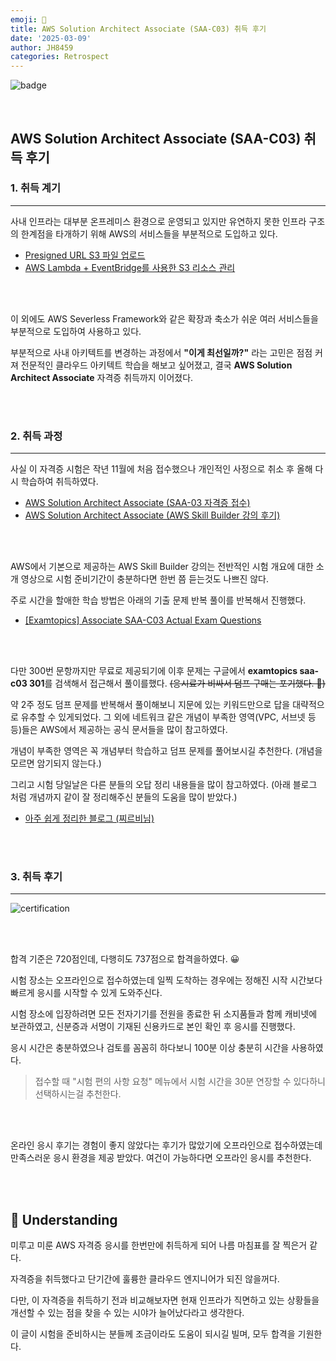 ```yaml
---
emoji: 🤔
title: AWS Solution Architect Associate (SAA-C03) 취득 후기
date: '2025-03-09'
author: JH8459
categories: Retrospect
---
```


![badge](https://jh8459.s3.ap-northeast-2.amazonaws.com/blog/2025-03-09-RETROSPECT/badge.png)

<br>

## AWS Solution Architect Associate (SAA-C03) 취득 후기

### 1. 취득 계기

---

사내 인프라는 대부분 온프레미스 환경으로 운영되고 있지만 유연하지 못한 인프라 구조의 한계점을 타개하기 위해 AWS의 서비스들을 부분적으로 도입하고 있다.

- [Presigned URL S3 파일 업로드](https://blog.jh8459.com/2024-12-01-TIL/)
- [AWS Lambda + EventBridge를 사용한 S3 리소스 관리](https://blog.jh8459.com/2025-01-17-TIL/)

<br>
<br>

이 외에도 AWS Severless Framework와 같은 확장과 축소가 쉬운 여러 서비스들을 부분적으로 도입하여 사용하고 있다.

부분적으로 사내 아키텍트를 변경하는 과정에서 <strong>"이게 최선일까?"</strong> 라는 고민은 점점 커져 전문적인 클라우드 아키텍트 학습을 해보고 싶어졌고, 결국 <strong>AWS Solution Architect Associate</strong> 자격증 취득까지 이어졌다.

<br>
<br>

### 2. 취득 과정

---

사실 이 자격증 시험은 작년 11월에 처음 접수했으나 개인적인 사정으로 취소 후 올해 다시 학습하여 취득하였다.

- [AWS Solution Architect Associate (SAA-03 자격증 접수)](https://blog.jh8459.com/2024-11-07-TIL/)
- [AWS Solution Architect Associate (AWS Skill Builder 강의 후기)](https://blog.jh8459.com/2024-11-12-TIL/)

<br>
<br>

AWS에서 기본으로 제공하는 AWS Skill Builder 강의는 전반적인 시험 개요에 대한 소개 영상으로 시험 준비기간이 충분하다면 한번 쯤 듣는것도 나쁘진 않다.

주로 시간을 할애한 학습 방법은 아래의 기출 문제 반복 풀이를 반복해서 진행했다.

- [[Examtopics] Associate SAA-C03 Actual Exam Questions](https://www.examtopics.com/exams/amazon/aws-certified-solutions-architect-associate-saa-c03/view/)

<br>
<br>

다만 300번 문항까지만 무료로 제공되기에 이후 문제는 구글에서 <strong>examtopics saa-c03 301</strong>를 검색해서 접근해서 풀이를했다. <del>(응시료가 비싸서 덤프 구매는 포기했다. 🥲)</del>

약 2주 정도 덤프 문제를 반복해서 풀이해보니 지문에 있는 키워드만으로 답을 대략적으로 유추할 수 있게되었다. 그 외에 네트워크 같은 개념이 부족한 영역(VPC, 서브넷 등등)들은 AWS에서 제공하는 공식 문서들을 많이 참고하였다.

개념이 부족한 영역은 꼭 개념부터 학습하고 덤프 문제를 풀어보시길 추천한다. (개념을 모르면 암기되지 않는다.)

그리고 시험 당일날은 다른 분들의 오답 정리 내용들을 많이 참고하였다. (아래 블로그 처럼 개념까지 같이 잘 정리해주신 분들의 도움을 많이 받았다.)

- [아주 쉽게 정리한 블로그 (찌르비님)](https://jibinary.tistory.com/362)

<br>
<br>

### 3. 취득 후기

---

![certification](https://jh8459.s3.ap-northeast-2.amazonaws.com/blog/2025-03-09-RETROSPECT/certification.png)

<br>
<br>

합격 기준은 720점인데, 다행히도 737점으로 합격을하였다. 😀

시험 장소는 오프라인으로 접수하였는데 일찍 도착하는 경우에는 정해진 시작 시간보다 빠르게 응시를 시작할 수 있게 도와주신다.

시험 장소에 입장하려면 모든 전자기기를 전원을 종료한 뒤 소지품들과 함께 캐비넷에 보관하였고, 신분증과 서명이 기재된 신용카드로 본인 확인 후 응시를 진행했다.

응시 시간은 충분하였으나 검토를 꼼꼼히 하다보니 100분 이상 충분히 시간을 사용하였다.

> 접수할 때 "시험 편의 사항 요청" 메뉴에서 시험 시간을 30분 연장할 수 있다하니 선택하시는걸 추천한다.

<br>
<br>

온라인 응시 후기는 경험이 좋지 않았다는 후기가 많았기에 오프라인으로 접수하였는데 만족스러운 응시 환경을 제공 받았다. 여건이 가능하다면 오프라인 응시를 추천한다.

<br>
<br>

## 🤔 Understanding

미루고 미룬 AWS 자격증 응시를 한번만에 취득하게 되어 나름 마침표를 잘 찍은거 같다.

자격증을 취득했다고 단기간에 훌륭한 클라우드 엔지니어가 되진 않을꺼다.

다만, 이 자격증을 취득하기 전과 비교해보자면 현재 인프라가 직면하고 있는 상황들을 개선할 수 있는 점을 찾을 수 있는 시야가 늘어났다라고 생각한다.

이 글이 시험을 준비하시는 분들께 조금이라도 도움이 되시길 빌며, 모두 합격을 기원한다.

<br>
<br>

```toc

```
